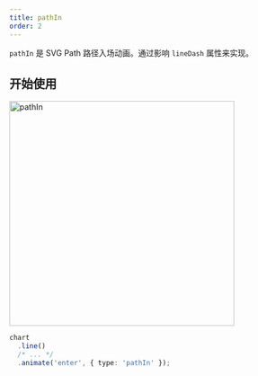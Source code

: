 ```yaml
---
title: pathIn
order: 2
---
```


`pathIn` 是 SVG Path 路径入场动画。通过影响 `lineDash` 属性来实现。

## 开始使用

<img alt="pathIn" src="https://gw.alipayobjects.com/mdn/rms_f5c722/afts/img/A*gxZ1RIIMtdIAAAAAAAAAAABkARQnAQ" width="400" />

```ts
chart
  .line()
  /* ... */
  .animate('enter', { type: 'pathIn' });
```
